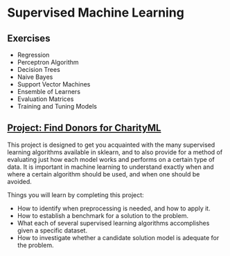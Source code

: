 # Supervised Machine Learning

## Exercises
- Regression
- Perceptron Algorithm
- Decision Trees
- Naive Bayes
- Support Vector Machines
- Ensemble of Learners
- Evaluation Matrices
- Training and Tuning Models

## [Project: Find Donors for CharityML](Supervised%20Learning/Project:%20Finding%20Donors)
This project is designed to get you acquainted with the many supervised learning algorithms available in sklearn, and to also provide for a method of evaluating just how each model works and performs on a certain type of data. It is important in machine learning to understand exactly when and where a certain algorithm should be used, and when one should be avoided.

Things you will learn by completing this project:

- How to identify when preprocessing is needed, and how to apply it.
- How to establish a benchmark for a solution to the problem.
- What each of several supervised learning algorithms accomplishes given a specific dataset.
- How to investigate whether a candidate solution model is adequate for the problem.
